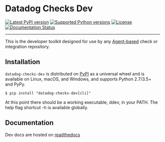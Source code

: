 # Datadog Checks Dev

[![Latest PyPI version][1]][2]
[![Supported Python versions][3]][2]
[![License][4]][5]
[![Documentation Status][6]][7]

-----

This is the developer toolkit designed for use by any [Agent-based][8] check or
integration repository.

## Installation

`datadog-checks-dev` is distributed on [PyPI][9] as a universal wheel
and is available on Linux, macOS, and Windows, and supports Python 2.7/3.5+ and PyPy.

```console
$ pip install "datadog-checks-dev[cli]"
```

At this point there should be a working executable, ddev, in your PATH. The help flag shortcut -h is available globally.

## Documentation

Dev docs are hosted on [readthedocs][10]

[1]: https://img.shields.io/pypi/v/datadog-checks-dev.svg
[2]: https://pypi.org/project/datadog-checks-dev
[3]: https://img.shields.io/pypi/pyversions/datadog-checks-dev.svg
[4]: https://img.shields.io/pypi/l/datadog-checks-dev.svg
[5]: https://choosealicense.com/licenses
[6]: https://readthedocs.org/projects/datadog-checks-base/badge/?version=latest
[7]: https://datadog-checks-base.readthedocs.io/en/latest/?badge=latest
[8]: https://github.com/DataDog/datadog-agent
[9]: https://pypi.org
[10]: https://datadog-checks-base.readthedocs.io/en/latest/datadog_checks_dev.html
